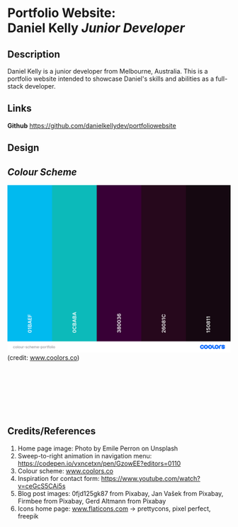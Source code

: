 # **Portfolio Website**: <br> Daniel Kelly *Junior Developer*
## **Description**

Daniel Kelly is a junior developer from Melbourne, Australia. This is a portfolio website intended to showcase Daniel's skills and abilities as a full-stack developer. 

## Links
**Github** https://github.com/danielkellydev/portfoliowebsite


## **Design**

## *Colour Scheme*
![colour scheme image](./images/colour-scheme-portfolio.png) (credit: www.coolors.co)









<br><br><br><br><br><br>
## Credits/References
1. Home page image: Photo by Emile Perron on Unsplash
2. Sweep-to-right animation in navigation menu: https://codepen.io/vxncetxn/pen/GzowEE?editors=0110
3. Colour scheme: www.coolors.co
4. Inspiration for contact form: https://www.youtube.com/watch?v=ceGcS5CAi5s
5. Blog post images: 0fjd125gk87 from Pixabay, Jan Vašek from Pixabay, Firmbee from Pixabay, Gerd Altmann from Pixabay
6. Icons home page: www.flaticons.com -> prettycons, pixel perfect, freepik